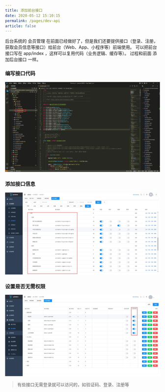 ```yaml
---
title: 添加前台接口
date: 2020-05-12 15:10:15
permalink: /pages/dev-api
article: false
---
```


后台系统的 会员管理 在前面已经做好了，但是我们还要提供接口（登录、注册，获取会员信息等接口）给前台（Web、App、小程序等）前端使用。
可以把前台接口写在 app/index ，这样可以复用代码（业务逻辑、缓存等）。
过程和前面 添加后台接口 一样。

### 编写接口代码

<img src="/img/dev/indexapi.jpg" alt="编写接口代码">

### 添加接口信息

<img src="/img/dev/indexapirule.jpg" alt="添加接口信息">

### 设置是否无需权限

<img src="/img/dev/indexapiunauth.jpg" alt="设置是否无需权限">

> 有些接口无需登录就可以访问的，如验证码、登录、注册等
